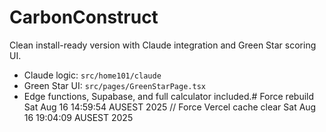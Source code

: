 # CarbonConstruct

Clean install-ready version with Claude integration and Green Star scoring UI.

- Claude logic: `src/home101/claude`
- Green Star UI: `src/pages/GreenStarPage.tsx`
- Edge functions, Supabase, and full calculator included.# Force rebuild Sat Aug 16 14:59:54 AUSEST 2025
// Force Vercel cache clear Sat Aug 16 19:04:09 AUSEST 2025
